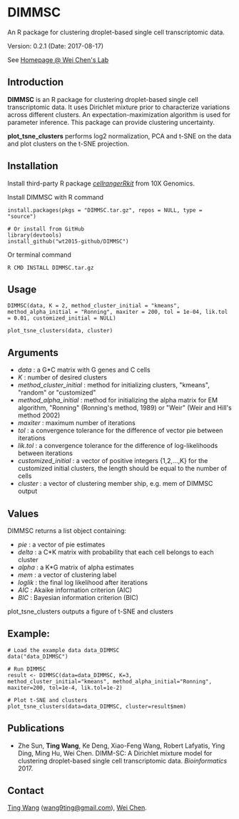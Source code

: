 # DIMMSC
An R package for clustering droplet-based single cell transcriptomic data.

Version: 0.2.1 (Date: 2017-08-17)

See [Homepage @ Wei Chen's Lab](http://www.pitt.edu/~wec47/singlecell.html)

## Introduction
**DIMMSC** is an R package for clustering droplet-based single cell transcriptomic data. It uses Dirichlet mixture prior to characterize variations across different clusters. An expectation-maximization algorithm is used for parameter inference. This package can provide clustering uncertainty.

**plot_tsne_clusters** performs log2 normalization, PCA and t-SNE on the data and plot clusters on the t-SNE projection.

## Installation
Install third-party R package [*cellrangerRkit*](https://support.10xgenomics.com/single-cell-gene-expression/software/pipelines/latest/rkit) from 10X Genomics.

Install DIMMSC with R command
```
install.packages(pkgs = "DIMMSC.tar.gz", repos = NULL, type = "source")

# Or install from GitHub
library(devtools)
install_github("wt2015-github/DIMMSC")
```
Or terminal command
```
R CMD INSTALL DIMMSC.tar.gz
```

## Usage
```
DIMMSC(data, K = 2, method_cluster_initial = "kmeans", method_alpha_initial = "Ronning", maxiter = 200, tol = 1e-04, lik.tol = 0.01, customized_initial = NULL)

plot_tsne_clusters(data, cluster)
```

## Arguments
* *data* : a G*C matrix with G genes and C cells
* *K* : number of desired clusters
* *method_cluster_initial* : method for initializing clusters, "kmeans", "random" or "customized"
* *method_alpha_initial* : method for initializing the alpha matrix for EM algorithm, "Ronning" (Ronning's method, 1989) or "Weir" (Weir and Hill's method 2002)
* *maxiter* : maximum number of iterations
* *tol* : a convergence tolerance for the difference of vector pie between iterations
* *lik.tol* : a convergence tolerance for the difference of log-likelihoods between iterations
* *customized_initial* : a vector of positive integers {1,2,...,K} for the customized initial clusters, the length should be equal to the number of cells
* *cluster* : a vector of clustering member ship, e.g. mem of DIMMSC output

## Values
DIMMSC returns a list object containing:
* *pie* : a vector of pie estimates
* *delta* : a C*K matrix with probability that each cell belongs to each cluster
* *alpha* : a K*G matrix of alpha estimates
* *mem* : a vector of clustering label
* *loglik* : the final log likelihood after iterations
* *AIC* : Akaike information criterion (AIC)
* *BIC* : Bayesian information criterion (BIC)

plot_tsne_clusters outputs a figure of t-SNE and clusters

## Example:
```
# Load the example data data_DIMMSC
data("data_DIMMSC")

# Run DIMMSC
result <- DIMMSC(data=data_DIMMSC, K=3, method_cluster_initial="kmeans", method_alpha_initial="Ronning", maxiter=200, tol=1e-4, lik.tol=1e-2)

# Plot t-SNE and clusters
plot_tsne_clusters(data=data_DIMMSC, cluster=result$mem)
```

## Publications
* Zhe Sun, **Ting Wang**, Ke Deng, Xiao-Feng Wang, Robert Lafyatis, Ying Ding, Ming Hu, Wei Chen. DIMM-SC: A Dirichlet mixture model for clustering droplet-based single cell transcriptomic data. *Bioinformatics* 2017.

## Contact
[Ting Wang](http://wt2015-github.github.io/) (wang9ting@gmail.com), [Wei Chen](http://www.pitt.edu/~wec47/index.html).
